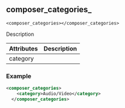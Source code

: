 
## composer_categories_

`<composer_categories></composer_categories>`


Description


| Attributes | Description |
| --- | --- |
| category | |


### Example

```xml
<composer_categories>
    <category>Audio/Video</category>
  </composer_categories>
```
